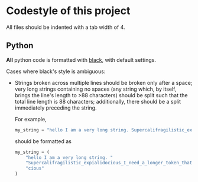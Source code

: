 # Codestyle of this project

All files should be indented with a tab width of 4.

## Python

**All** python code is formatted with [black](https://github.com/psf/black), with default settings.

Cases where black's style is ambiguous:

- Strings broken across multiple lines should be broken only after a space;
    very long strings containing no spaces (any string which, by itself, brings
    the line's length to >88 characters) should be split such that the total
    line length is 88 characters; additionally, there should be a split immediately preceding the string.

    For example,

    ```python
    my_string = "hello I am a very long string. Supercalifragilistic_expialidocious_I_need_a_longer_token_that's_really_quite_atrocious"
    ```

    should be formatted as

    ```python
    my_string = (
        "hello I am a very long string. "
        "Supercalifragilistic_expialidocious_I_need_a_longer_token_that's_really_quite_atro"
        "cious"
    )
    ```
